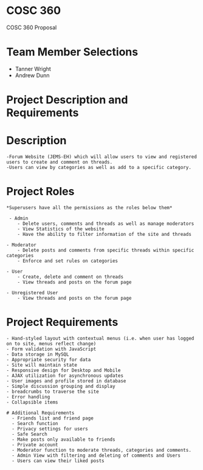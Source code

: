 # COSC 360
COSC 360 Proposal

# Team Member Selections 
  - Tanner Wright
  - Andrew Dunn

# Project Description and Requirements


  # Description 
  
    -Forum Website (JEMS-EH) which will allow users to view and registered users to create and comment on threads. 
    -Users can view by categories as well as add to a specific category.
   
   # Project Roles
   
    *Superusers have all the permissions as the roles below them*
   
     - Admin
        - Delete users, comments and threads as well as manage moderators
        - View Statistics of the website
        - Have the ability to filter information of the site and threads
        
    - Moderator 
        - Delete posts and comments from specific threads within specific categories 
        - Enforce and set rules on categories
        
    - User 
        - Create, delete and comment on threads
        - View threads and posts on the forum page
        
    - Unregistered User
        - View threads and posts on the forum page
    
   
  # Project Requirements 
    - Hand-styled layout with contextual menus (i.e. when user has logged on to site, menus reflect change)
    - Form validation with JavaScript
    - Data storage in MySQL
    - Appropriate security for data
    - Site will maintain state
    - Responsive design for Desktop and Mobile
    - AJAX utilization for asynchronous updates 
    - User images and profile stored in database
    - Simple discussion grouping and display
    - breadcrumbs to traverse the site
    - Error handling 
    - Collapsible items
    
    # Additional Requirements 
      - Friends list and friend page
      - Search function 
      - Privacy settings for users 
      - Safe Search
      - Make posts only available to friends
      - Private account 
      - Moderator function to moderate threads, categories and comments.
      - Admin View with filtering and deleting of comments and Users
      - Users can view their liked posts
    
   
